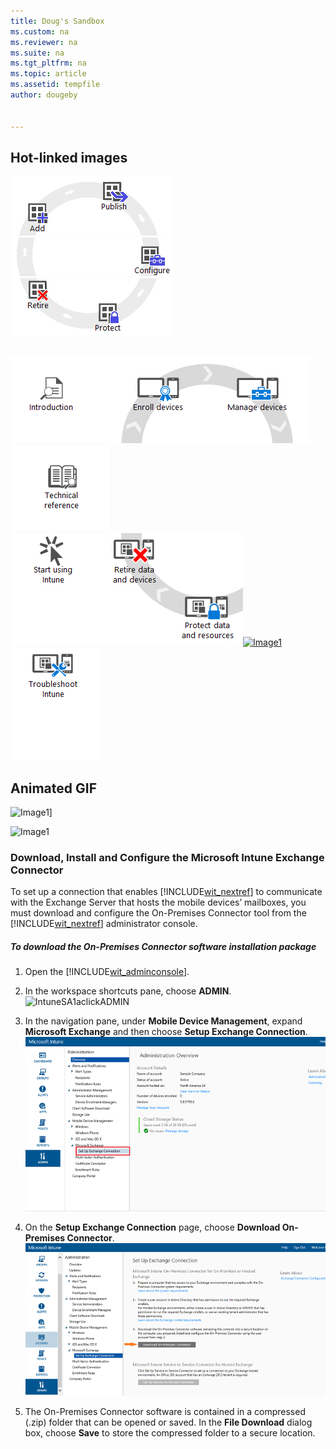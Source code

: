 ```yaml
---
title: Doug's Sandbox
ms.custom: na
ms.reviewer: na
ms.suite: na
ms.tgt_pltfrm: na
ms.topic: article
ms.assetid: tempfile
author: dougeby


---
```



## Hot-linked images

[![Image1](.\media\Sandbox\AppLifecycleR1C1.png)](https://docsmsftstage.azurewebsites.net/InTune/Understand/introduction-to-microsoft-intune.html)[![Image1](.\media\Sandbox\AppLifecycleR1C2.png)](https://docsmsftstage.azurewebsites.net/InTune/getstarted/get-ready-to-enroll-devices-in-microsoft-intune.html)
<br/>
[![Image1](.\media\Sandbox\AppLifecycleR2C1.png)![Image1](.\media\Sandbox\AppLifecycleR2C2.png)](http://url.for.configure.topic)
<br />
[![Image1](.\media\Sandbox\AppLifecycleR3C1.png)](http://www.msn.com)[![Image1](.\media\Sandbox\AppLifecycleR3C2.png)](http://www.msn.com)
<br />
<br />




[![Image1](.\media\Nav-Puzzle\WIT_MDM_Row1Column1.png)](https://docsmsftstage.azurewebsites.net/InTune/Understand/introduction-to-microsoft-intune.html)[![Image1](.\media\Nav-Puzzle\WIT_MDM_Row1Column2.png)](https://docsmsftstage.azurewebsites.net/InTune/getstarted/get-ready-to-enroll-devices-in-microsoft-intune.html)[![Image1](.\media\Nav-Puzzle\WIT_MDM_Row1Column3.png)](https://docsmsftstage.azurewebsites.net/InTune/DeployUse/manage-settings-and-features-on-your-devices-with-microsoft-intune-policies.html)[![Image1](.\media\Nav-Puzzle\WIT_MDM_Row1Column4.png)](http://www.msn.com)
<br />
[![Image1](.\media\Nav-Puzzle\WIT_MDM_Row2Column1.png)](https://docsmsftstage.azurewebsites.net/InTune/Get-started-with-a-30-day-trial-of-Microsoft-Intune.html)[![Image1](.\media\Nav-Puzzle\WIT_MDM_Row2Column2.png)](https://docsmsftstage.azurewebsites.net/InTune/DeployUse/retire-data-and-devices-from-microsoft-intune-management.html)[![Image1](.\media\Nav-Puzzle\WIT_MDM_Row2Column3.png)](https://docsmsftstage.azurewebsites.net/InTune/DeployUse/protect-data-and-devices-with-microsoft-intune.html)[![Image1](.\media\Nav-Puzzle\WIT_MDM_Row2Column4b.png)](https://docsmsftstage.azurewebsites.net/InTune/DeployUse/deploy-and-configure-apps-with-microsoft-intune.html)[![Image1](.\media\Nav-Puzzle\WIT_MDM_Row2Column5.png)](https://docsmsftstage.azurewebsites.net/InTune/Troubleshoot/troubleshoot-microsoft-intune.html)

<para/>

## Animated GIF

![Image1](.\media\Sandbox\ExchangeConnector2.gif)]


![Image1](.\media\Sandbox\One_gear.gif)



### Download, Install and Configure the Microsoft Intune Exchange Connector
To set up a connection that enables [!INCLUDE[wit_nextref](./includes/wit_nextref_md.md)] to communicate with the Exchange Server that hosts the mobile devices’ mailboxes, you must download and configure the On-Premises Connector tool from the [!INCLUDE[wit_nextref](./includes/wit_nextref_md.md)] administrator console.

##### To download the On-Premises Connector software installation package

1.  Open the [!INCLUDE[wit_adminconsole](./includes/wit_adminconsole_md.md)].

2.  In the workspace shortcuts pane, choose **ADMIN**.
![IntuneSA1aclickADMIN](./Media/IntuneSA1aclickADMIN.gif)

3.  In the navigation pane, under **Mobile Device Management**, expand **Microsoft Exchange** and then choose **Setup Exchange Connection**.
![IntuneSA1bSetupExchangeConnection](./Media/IntuneSA1bSetupExchangeConnection.png)

4.  On the **Setup Exchange Connection** page, choose **Download On-Premises Connector**.
![IntuneSA1cOnpremConnector](./Media/IntuneSA1cOnpremConnector.png)

5.  The On-Premises Connector software is contained in a compressed (.zip) folder that can be opened or saved. In the **File Download** dialog box, choose **Save** to store the compressed folder to a secure location.
